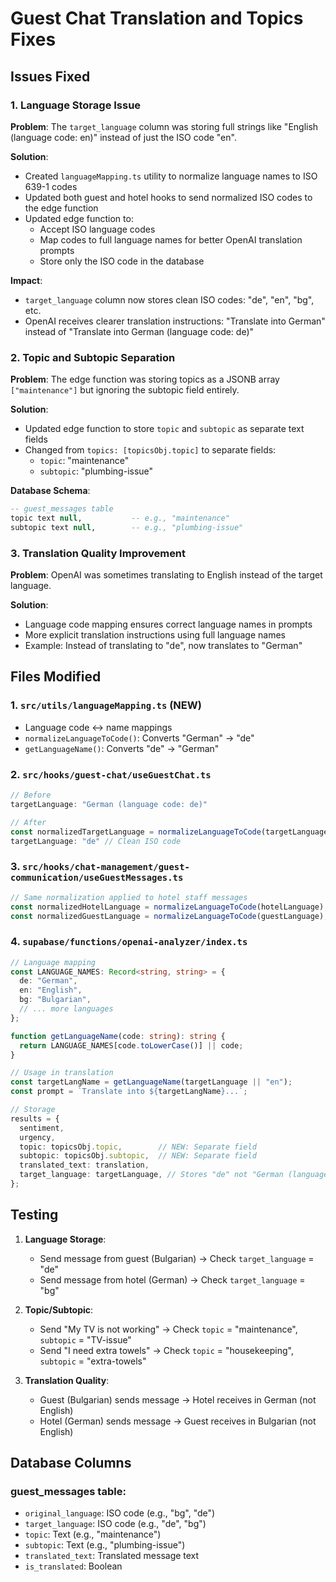 # Guest Chat Translation and Topics Fixes

## Issues Fixed

### 1. Language Storage Issue
**Problem**: The `target_language` column was storing full strings like "English (language code: en)" instead of just the ISO code "en".

**Solution**: 
- Created `languageMapping.ts` utility to normalize language names to ISO 639-1 codes
- Updated both guest and hotel hooks to send normalized ISO codes to the edge function
- Updated edge function to:
  - Accept ISO language codes
  - Map codes to full language names for better OpenAI translation prompts
  - Store only the ISO code in the database

**Impact**: 
- `target_language` column now stores clean ISO codes: "de", "en", "bg", etc.
- OpenAI receives clearer translation instructions: "Translate into German" instead of "Translate into German (language code: de)"

### 2. Topic and Subtopic Separation
**Problem**: The edge function was storing topics as a JSONB array `["maintenance"]` but ignoring the subtopic field entirely.

**Solution**:
- Updated edge function to store `topic` and `subtopic` as separate text fields
- Changed from `topics: [topicsObj.topic]` to separate fields:
  - `topic`: "maintenance"
  - `subtopic`: "plumbing-issue"

**Database Schema**:
```sql
-- guest_messages table
topic text null,           -- e.g., "maintenance"
subtopic text null,        -- e.g., "plumbing-issue"
```

### 3. Translation Quality Improvement
**Problem**: OpenAI was sometimes translating to English instead of the target language.

**Solution**:
- Language code mapping ensures correct language names in prompts
- More explicit translation instructions using full language names
- Example: Instead of translating to "de", now translates to "German"

## Files Modified

### 1. `src/utils/languageMapping.ts` (NEW)
- Language code ↔ name mappings
- `normalizeLanguageToCode()`: Converts "German" → "de"
- `getLanguageName()`: Converts "de" → "German"

### 2. `src/hooks/guest-chat/useGuestChat.ts`
```typescript
// Before
targetLanguage: "German (language code: de)"

// After
const normalizedTargetLanguage = normalizeLanguageToCode(targetLanguage);
targetLanguage: "de" // Clean ISO code
```

### 3. `src/hooks/chat-management/guest-communication/useGuestMessages.ts`
```typescript
// Same normalization applied to hotel staff messages
const normalizedHotelLanguage = normalizeLanguageToCode(hotelLanguage);
const normalizedGuestLanguage = normalizeLanguageToCode(guestLanguage);
```

### 4. `supabase/functions/openai-analyzer/index.ts`
```typescript
// Language mapping
const LANGUAGE_NAMES: Record<string, string> = {
  de: "German",
  en: "English",
  bg: "Bulgarian",
  // ... more languages
};

function getLanguageName(code: string): string {
  return LANGUAGE_NAMES[code.toLowerCase()] || code;
}

// Usage in translation
const targetLangName = getLanguageName(targetLanguage || "en");
const prompt = `Translate into ${targetLangName}...`;

// Storage
results = {
  sentiment,
  urgency,
  topic: topicsObj.topic,        // NEW: Separate field
  subtopic: topicsObj.subtopic,  // NEW: Separate field
  translated_text: translation,
  target_language: targetLanguage, // Stores "de" not "German (language code: de)"
};
```

## Testing

1. **Language Storage**:
   - Send message from guest (Bulgarian) → Check `target_language` = "de"
   - Send message from hotel (German) → Check `target_language` = "bg"

2. **Topic/Subtopic**:
   - Send "My TV is not working" → Check `topic` = "maintenance", `subtopic` = "TV-issue"
   - Send "I need extra towels" → Check `topic` = "housekeeping", `subtopic` = "extra-towels"

3. **Translation Quality**:
   - Guest (Bulgarian) sends message → Hotel receives in German (not English)
   - Hotel (German) sends message → Guest receives in Bulgarian (not English)

## Database Columns

### guest_messages table:
- `original_language`: ISO code (e.g., "bg", "de")
- `target_language`: ISO code (e.g., "de", "bg")
- `topic`: Text (e.g., "maintenance")
- `subtopic`: Text (e.g., "plumbing-issue")
- `translated_text`: Translated message text
- `is_translated`: Boolean
